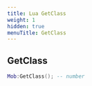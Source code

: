 ```yaml
---
title: Lua GetClass
weight: 1
hidden: true
menuTitle: GetClass
---
```

## GetClass
```lua
Mob:GetClass(); -- number
```